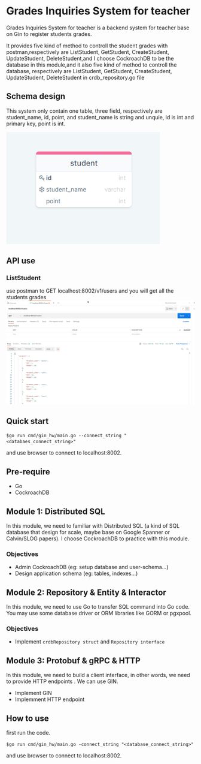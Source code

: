 # Grades Inquiries System for teacher 
Grades Inquiries System for teacher is a backend system for teacher base on Gin to register students grades.

It provides five kind of method to controll the student grades with postman,respectively are ListStudent, GetStudent, CreateStudent, UpdateStudent, DeleteStudent,and I choose CockroachDB to be the database in this module,and it also five kind of method to controll the database, respectively are ListStudent, GetStudent, CreateStudent, UpdateStudent, DeleteStudent in crdb_repository.go file


## Schema design 
This system only contain one table, three field, respectively are student_name, id, point, and student_name is string and unquie, id is int and primary key, point is int.

![alt text](https://github.com/sanoisaboy/gin_hw/blob/main/student_grade_schema.PNG)

## API use
### ListStudent
use postman to GET localhost:8002/v1/users and you will get all the students grades
![alt text](https://github.com/sanoisaboy/gin_hw/blob/main/555319.png)


## Quick start

    $go run cmd/gin_hw/main.go --connect_string "<databaes_connect_string>"
and use browser to connect to localhost:8002.






## Pre-require
* Go
* CockroachDB

## Module 1: Distributed SQL
In this module, we need to familiar with Distributed SQL (a kind of SQL database that design for scale, maybe base on Google Spanner or Calvin/SLOG papers). I choose CockroachDB to practice with this module.

### Objectives
* Admin CockroachDB (eg: setup database and user-schema...)
* Design application schema (eg: tables, indexes...)

## Module 2: Repository & Entity & Interactor
In this module, we need to use Go to transfer SQL command into Go code. You may use some database driver or ORM libraries like GORM or pgxpool.

### Objectives
* Implement ```crdbRepository struct``` and ```Repository interface``` 

## Module 3: Protobuf & gRPC & HTTP
In this module, we need to build a client interface, in other words, we need to provide HTTP endpoints . We can use GIN.
* Implement GIN
* Implemment HTTP endpoint

## How to use
first run the code.

    $go run cmd/gin_hw/main.go -connect_string "<database_connect_string>"

and use browser to connect to localhost:8002.
